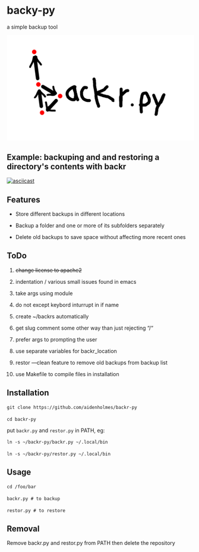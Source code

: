 # backy-py

a simple backup tool

![logo](logo.png)

## Example: backuping and and restoring a directory's contents with backr

[![asciicast](https://asciinema.org/a/sNBDRobpOUBwTHNr2G4xBEIUM.svg)](https://asciinema.org/a/sNBDRobpOUBwTHNr2G4xBEIUM)

## Features

- Store different backups in different locations

- Backup a folder and one or more of its subfolders separately

- Delete old backups to save space without affecting more recent ones

## ToDo

1. ~~change license to apache2~~

2. indentation / various small issues found in emacs

3. take args using module

4. do not except keybord inturrupt in if name

5. create ~/backrs automatically

6. get slug comment some other way than just rejecting “/“

7. prefer args to prompting the user

8. use separate variables for backr_location

9. restor —clean feature to remove old backups from backup list

10. use Makefile to compile files in installation

## Installation

```
git clone https://github.com/aidenholmes/backr-py

cd backr-py
```

put `backr.py` and `restor.py` in PATH, eg:

```
ln -s ~/backr-py/backr.py ~/.local/bin

ln -s ~/backr-py/restor.py ~/.local/bin
```

## Usage

```
cd /foo/bar

backr.py # to backup

restor.py # to restore
```

## Removal

Remove backr.py and restor.py from PATH then delete the repository
